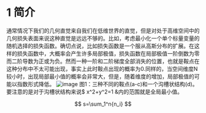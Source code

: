 # 1 简介
通常情况下我们的几何直觉来自我们在低维世界的直觉，但是对处于高维空间中的几何损失表面来说这种直觉是远远不够的。比如，考虑最小化一个单个标量变量的随机选择的损失函数。确切点说，比如损失函数是一个服从高斯分布的扩展。在这样的损失函数中，大概率会产生许多局部极值，损失函数在局部极值一阶倒数为零而二阶导数为正或为负。然而一种一阶和二阶梯度全部消失的位置，也就是鞍点在这种分布中不太可能出现，事实上此时鞍点出现的概率为0.同样的，当空间维度N较小时，出现局部最小值的概率会非常大，但是，随着维度的增加，局部极值的可能以指数形式降低。
![image](https://github.com/catpanda/saddle_point_escape/blob/master/On%20the%20saddle%20point%20problem%20for%20non-convex/fig.1.png?raw=true)
图1：三种不同的鞍点(a-c)和一个沟槽状结构(d)。要注意的是对于沟槽状结构来说$ x^2+y^2=1 &内的范围就是全局最小值。

$$
s=\sum_1^n{n_i}
$$
